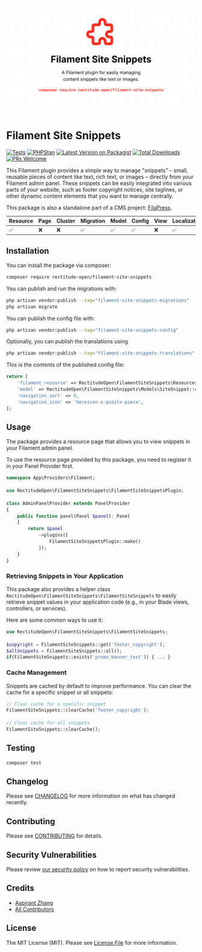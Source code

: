 ![Filament Site Snippets Banner](./art/Filament%20Site%20Snippets.png)
# Filament Site Snippets

[![Tests](https://github.com/rectitude-open/filament-site-snippets/actions/workflows/run-tests.yml/badge.svg)](https://github.com/rectitude-open/filament-site-snippets/actions/workflows/run-tests.yml)
[![PHPStan](https://img.shields.io/badge/PHPStan-level%205-brightgreen)](https://phpstan.org/)
[![Latest Version on Packagist](https://img.shields.io/packagist/v/rectitude-open/filament-site-snippets.svg?style=flat-square)](https://packagist.org/packages/rectitude-open/filament-site-snippets)
[![Total Downloads](https://img.shields.io/packagist/dt/rectitude-open/filament-site-snippets.svg?style=flat-square)](https://packagist.org/packages/rectitude-open/filament-site-snippets)
[![PRs Welcome](https://img.shields.io/badge/PRs-welcome-brightgreen.svg?style=flat-square)](https://github.com/rectitude-open/filament-site-snippets/pulls)

This Filament plugin provides a simple way to manage "snippets" – small, reusable pieces of content like text, rich text, or images – directly from your Filament admin panel. These snippets can be easily integrated into various parts of your website, such as footer copyright notices, site taglines, or other dynamic content elements that you want to manage centrally.

This package is also a standalone part of a CMS project: [FilaPress](https://github.com/rectitude-open/filapress).

Resource | Page | Cluster | Migration | Model | Config | View | Localization
--- | --- | --- | --- | --- | --- | --- | ---
✅ | ❌| ❌ | ✅ | ✅ | ✅ | ❌ | ✅  

## Installation

You can install the package via composer:

```bash
composer require rectitude-open/filament-site-snippets
```

You can publish and run the migrations with:

```bash
php artisan vendor:publish --tag="filament-site-snippets-migrations"
php artisan migrate
```

You can publish the config file with:

```bash
php artisan vendor:publish --tag="filament-site-snippets-config"
```

Optionally, you can publish the translations using

```bash
php artisan vendor:publish --tag="filament-site-snippets-translations"
```

This is the contents of the published config file:

```php
return [
    'filament_resource' => RectitudeOpen\FilamentSiteSnippets\Resources\SiteSnippetResource::class,
    'model' => RectitudeOpen\FilamentSiteSnippets\Models\SiteSnippet::class,
    'navigation_sort' => 0,
    'navigation_icon' => 'heroicon-o-puzzle-piece',
];
```

## Usage

The package provides a resource page that allows you to view snippets in your Filament admin panel. 

To use the resource page provided by this package, you need to register it in your Panel Provider first.

```php
namespace App\Providers\Filament;

use RectitudeOpen\FilamentSiteSnippets\FilamentSiteSnippetsPlugin;

class AdminPanelProvider extends PanelProvider
{
    public function panel(Panel $panel): Panel
    {
        return $panel
            ->plugins([
                FilamentSiteSnippetsPlugin::make()
            ]);
    }
}
```

### Retrieving Snippets in Your Application

This package also provides a helper class `RectitudeOpen\FilamentSiteSnippets\FilamentSiteSnippets` to easily retrieve snippet values in your application code (e.g., in your Blade views, controllers, or services).

Here are some common ways to use it:

```php
use RectitudeOpen\FilamentSiteSnippets\FilamentSiteSnippets;

$copyright = FilamentSiteSnippets::get('footer_copyright');
$allSnippets = FilamentSiteSnippets::all();
if(FilamentSiteSnippets::exists('promo_banner_text')) { ... }
```

### Cache Management

Snippets are cached by default to improve performance. You can clear the cache for a specific snippet or all snippets:

```php
// Clear cache for a specific snippet
FilamentSiteSnippets::clearCache('footer_copyright');

// Clear cache for all snippets
FilamentSiteSnippets::clearCache();
```

## Testing

```bash
composer test
```

## Changelog

Please see [CHANGELOG](CHANGELOG.md) for more information on what has changed recently.

## Contributing

Please see [CONTRIBUTING](.github/CONTRIBUTING.md) for details.

## Security Vulnerabilities

Please review [our security policy](../../security/policy) on how to report security vulnerabilities.

## Credits

- [Aspirant Zhang](https://github.com/aspirantzhang)
- [All Contributors](../../contributors)

## License

The MIT License (MIT). Please see [License File](LICENSE.md) for more information.
